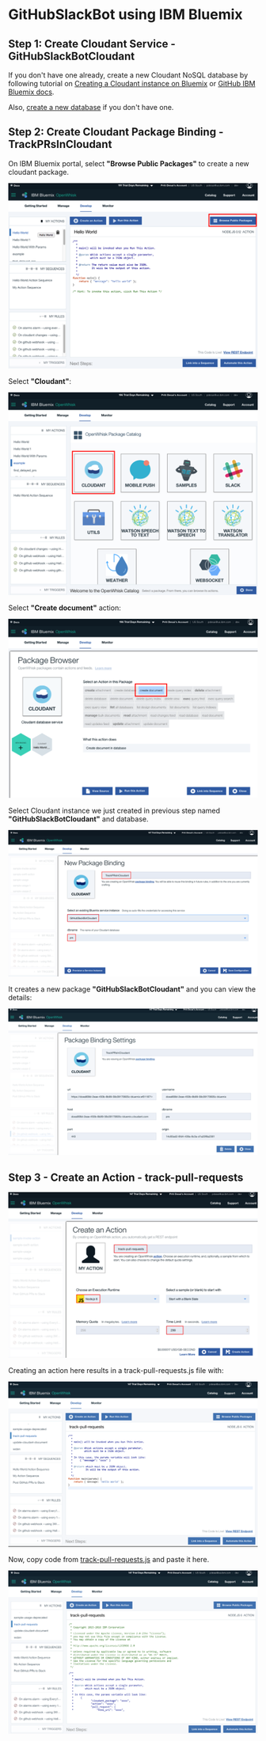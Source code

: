 # GitHubSlackBot using IBM Bluemix

## Step 1: Create Cloudant Service - GitHubSlackBotCloudant

If you don't have one already, create a new Cloudant NoSQL database by following tutorial on [Creating a Cloudant instance on Bluemix](https://console.ng.bluemix.net/docs/services/Cloudant/tutorials/create_service.html#creating-a-cloudant-instance-on-bluemix) or [GitHub IBM Bluemix docs](https://github.com/IBM-Bluemix/docs/blob/master/services/Cloudant/tutorials/create_service.md).

Also, [create a new database](images/Step1-CreateANewDatabase.png) if you don't have one.

## Step 2: Create Cloudant Package Binding - TrackPRsInCloudant

On IBM Bluemix portal, select **"Browse Public Packages"** to create a new cloudant package.

![Browse Public Package](images/Step2-BrowsePublicPackage.png)

Select **"Cloudant"**:

![Cloudant](images/Step2-PackageCatalog.png)

Select **"Create document"** action:

![Create Document](images/Step2-CloudantPackageSelectAction.png)

Select Cloudant instance we just created in previous step named **"GitHubSlackBotCloudant"** and database.

![Coudant Package Binding](images/Step2-NewPackageBinding.png)

It creates a new package **"GitHubSlackBotCloudant"** and you can view the details:

![Cloudant Package Binding Settings](images/Step2-PackageBindingSettings.png)

## Step 3 - Create an Action - track-pull-requests

![Track Pull Requests](images/Step3-CreateAnAction.png)

Creating an action here results in a track-pull-requests.js file with:

![Track Pull Requests](images/Step3-CreateAnActionEdit.png)

Now, copy code from [track-pull-requests.js](../openwhisk/actions/js/track-pull-requests.js) and paste it here.

![Track Pull Requests](images/Step3-TrackPullRequests.png)

